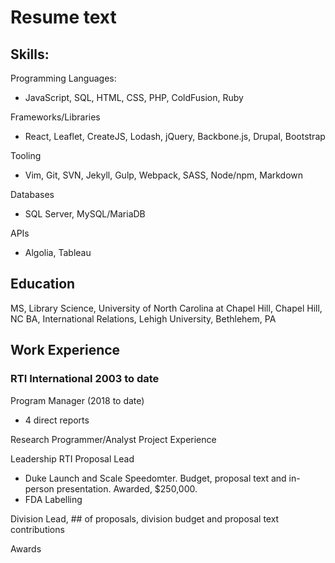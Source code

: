 # Resume text

## Skills:

Programming Languages:
- JavaScript, SQL, HTML, CSS, PHP, ColdFusion, Ruby

Frameworks/Libraries
- React, Leaflet, CreateJS, Lodash, jQuery, Backbone.js, Drupal, Bootstrap

Tooling
- Vim, Git, SVN, Jekyll, Gulp, Webpack, SASS, Node/npm, Markdown

Databases
- SQL Server, MySQL/MariaDB

APIs
- Algolia, Tableau

## Education

MS, Library Science, University of North Carolina at Chapel Hill, Chapel Hill, NC
BA, International Relations, Lehigh University, Bethlehem, PA

## Work Experience

### RTI International 2003 to date
Program Manager (2018 to date)
  - 4 direct reports

Research Programmer/Analyst
Project Experience

Leadership
RTI Proposal Lead
  - Duke Launch and Scale Speedomter.  Budget, proposal text and in-person presentation.  Awarded, $250,000.
  - FDA Labelling 

Division Lead, ## of proposals, division budget and proposal text contributions

Awards






